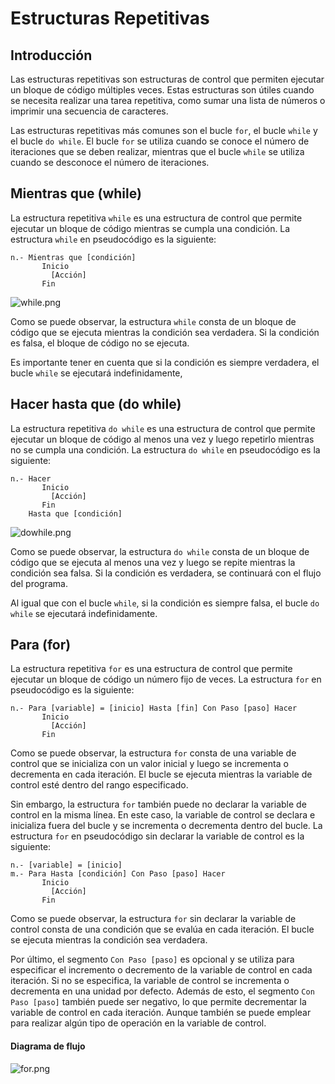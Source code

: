# Estructuras Repetitivas

## Introducción

Las estructuras repetitivas son estructuras de control que permiten ejecutar un bloque de código múltiples veces. Estas
estructuras son útiles cuando se necesita realizar una tarea repetitiva, como sumar una lista de números o imprimir una
secuencia de caracteres.

Las estructuras repetitivas más comunes son el bucle `for`, el bucle `while` y el bucle `do while`. El bucle `for` se
utiliza cuando se conoce el número de iteraciones que se deben realizar, mientras que el bucle `while` se utiliza cuando
se desconoce el número de iteraciones.

## Mientras que (while)

La estructura repetitiva `while` es una estructura de control que permite ejecutar un bloque de código mientras se
cumpla una condición. La estructura `while` en pseudocódigo es la siguiente:

```text
n.- Mientras que [condición]
       Inicio
         [Acción]
       Fin
```

![while.png](while.png)

Como se puede observar, la estructura `while` consta de un bloque de código que se ejecuta mientras la condición sea
verdadera. Si la condición es falsa, el bloque de código no se ejecuta.

Es importante tener en cuenta que si la condición es siempre verdadera, el bucle `while` se ejecutará indefinidamente,

## Hacer hasta que (do while)

La estructura repetitiva `do while` es una estructura de control que permite ejecutar un bloque de código al menos una
vez y luego repetirlo mientras no se cumpla una condición. La estructura `do while` en pseudocódigo es la siguiente:

```text
n.- Hacer
       Inicio
         [Acción]
       Fin
    Hasta que [condición]
```

![dowhile.png](dowhile.png)

Como se puede observar, la estructura `do while` consta de un bloque de código que se ejecuta al menos una vez y luego
se repite mientras la condición sea falsa. Si la condición es verdadera, se continuará con el flujo del programa.

Al igual que con el bucle `while`, si la condición es siempre falsa, el bucle `do while` se ejecutará
indefinidamente.

## Para (for)

La estructura repetitiva `for` es una estructura de control que permite ejecutar un bloque de código un número fijo de
veces. La estructura `for` en pseudocódigo es la siguiente:

```text 
n.- Para [variable] = [inicio] Hasta [fin] Con Paso [paso] Hacer
       Inicio
         [Acción]
       Fin
```

Como se puede observar, la estructura `for` consta de una variable de control que se inicializa con un valor inicial y
luego se incrementa o decrementa en cada iteración. El bucle se ejecuta mientras la variable de control esté dentro del
rango especificado.

Sin embargo, la estructura `for` también puede no declarar la variable de control en la misma línea. En este caso, la
variable de control se declara e inicializa fuera del bucle y se incrementa o decrementa dentro del bucle. La estructura
`for` en pseudocódigo sin declarar la variable de control es la siguiente:

```text
n.- [variable] = [inicio]
m.- Para Hasta [condición] Con Paso [paso] Hacer
       Inicio
         [Acción]
       Fin
```

Como se puede observar, la estructura `for` sin declarar la variable de control consta de una condición que se evalúa en
cada iteración. El bucle se ejecuta mientras la condición sea verdadera.

Por último, el segmento `Con Paso [paso]` es opcional y se utiliza para especificar el incremento o decremento de la
variable de control en cada iteración. Si no se especifica, la variable de control se incrementa o decrementa en una
unidad por defecto. Además de esto, el segmento `Con Paso [paso]` también puede ser negativo, lo que permite decrementar
la variable de control en cada iteración. Aunque también se puede emplear para realizar algún tipo de operación en la
variable de control.

#### Diagrama de flujo

![for.png](for.png)